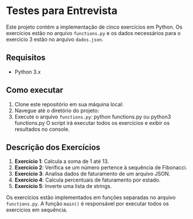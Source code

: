 # Testes para Entrevista

Este projeto contém a implementação de cinco exercícios em Python. Os exercícios estão no arquivo `functions.py` e os dados necessários para o exercício 3 estão no arquivo `dados.json`.

## Requisitos

- Python 3.x

## Como executar

1. Clone este repositório em sua máquina local:
2. Navegue até o diretório do projeto:
3. Execute o arquivo `functions.py`: python functions.py ou python3 functions.py
O script irá executar todos os exercícios e exibir os resultados no console.

## Descrição dos Exercícios

1. **Exercício 1**: Calcula a soma de 1 até 13.
2. **Exercício 2**: Verifica se um número pertence à sequência de Fibonacci.
3. **Exercício 3**: Analisa dados de faturamento de um arquivo JSON.
4. **Exercício 4**: Calcula percentuais de faturamento por estado.
5. **Exercício 5**: Inverte uma lista de strings.

Os exercícios estão implementados em funções separadas no arquivo `functions.py`. A função `main()` é responsável por executar todos os exercícios em sequência.
